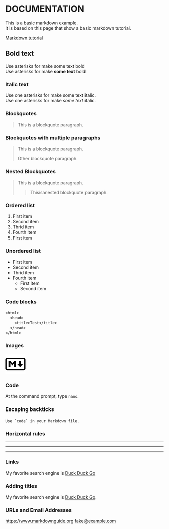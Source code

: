
# DOCUMENTATION

This is a basic markdown example.  
It is based on this page that show a basic markdown tutorial.  

[Markdown tutorial](https://www.markdownguide.org/basic-syntax/)

## Bold text

Use asterisks for make some text bold  
Use asterisks for make **some text** bold

### Italic text

Use one asterisks for make some text italic.  
Use one asterisks for make *some text* italic.

### Blockquotes

> This is a blockquote paragraph.

### Blockquotes with multiple paragraphs

> This is a blockquote paragraph.  
>  
> Other blockquote paragraph.

### Nested Blockquotes

> This is a blockquote paragraph.
>
>> Thisisanested blockquote paragraph.

### Ordered list

1. First item  
2. Second item  
3. Thrid item  
4. Fourth item  
1. First item

### Unordered list

- First item  
- Second item  
- Thrid item  
- Fourth item  
  - First item
  - Second item

### Code blocks

    <html>
      <head>
        <title>Test</title>
      </head>
    </html>

### Images

![Markdown image](public/markdown-svgrepo-com.svg)

### Code

At the command prompt, type `nano`.

### Escaping backticks

``Use `code` in your Markdown file.``

### Horizontal rules

***

---

___

### Links 

My favorite search engine is [Duck Duck Go](https://duckduckgo.com)

### Adding titles

My favorite search engine is [Duck Duck Go](https://duckduckgo.com "The best search engine for privacy").

### URLs and Email Addresses

<https://www.markdownguide.org>
<fake@example.com>